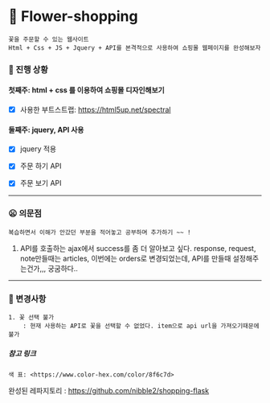 &#127799; Flower-shopping
=======
~~~
꽃을 주문할 수 있는 웹사이트
Html + Css + JS + Jquery + API를 본격적으로 사용하여 쇼핑몰 웹페이지를 완성해보자
~~~

### &#127807; 진행 상황

#### 첫째주: html + css 를 이용하여 쇼핑몰 디자인해보기
- [x] 사용한 부트스트랩: <https://html5up.net/spectral>


####  둘째주: jquery, API 사용
- [x] jquery 적용
- [x] 주문 하기 API
- [x] 주문 보기 API


***

### &#128550; 의문점
~~~
복습하면서 이해가 안갔던 부분을 적어놓고 공부하며 추가하기 ~~ !
~~~

1. API를 호출하는 ajax에서 success를 좀 더 알아보고 싶다. response, request, note만들때는 articles, 이번에는 orders로 변경되었는데,
API를 만들때 설정해주는건가,,, 궁굼하다.. 

***

### &#128206; 변경사항
~~~
1. 꽃 선택 불가 
	: 현재 사용하는 API로 꽃을 선택할 수 없었다. item으로 api url을 가져오기때문에 불가
~~~

##### 참고 링크
~~~
색 표: <https://www.color-hex.com/color/8f6c7d>
~~~

완성된 레파지토리 : https://github.com/nibble2/shopping-flask
